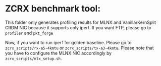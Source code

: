 # ZCRX benchmark tool:

This folder only generates profiling results for MLNX and Vanilla/KernSplit CRDM NIC because it supports only iperf.
If you want FTP, please go to `profiler` and `pkt_forge`

Now, if you want to run iperf for golden baseline. Please go to `zcrx_scripts/rx-a5-4kmtu` or `zcrx_scripts/tx-a3-4kmtu`.
Please note that you have to configure the MLNX NIC accordingly by `zcrx_scripts/mlx_setup.sh`.